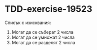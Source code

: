 # TDD-exercise-19523

Списък с изисквания:
1. Могат да се съберат 2 числа
2. Могат да се умножат 2 числа
3. Могат да се разделят 2 числа
